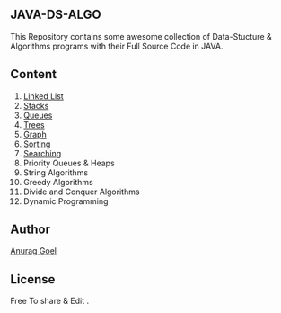 ## JAVA-DS-ALGO
This Repository contains some awesome collection of Data-Stucture & Algorithms programs with their Full Source Code in JAVA.

## Content
1. [Linked List](https://github.com/thechampanurag/JAVA-DS-ALGO/tree/master/llist)
2. [Stacks](https://github.com/thechampanurag/JAVA-DS-ALGO/tree/master/stacks)
3. [Queues](https://github.com/thechampanurag/JAVA-DS-ALGO/tree/master/queues)
4. [Trees](https://github.com/thechampanurag/JAVA-DS-ALGO/tree/master/trees)
5. [Graph](https://github.com/thechampanurag/JAVA-DS-ALGO/tree/master/graph)
6. [Sorting](https://github.com/thechampanurag/JAVA-DS-ALGO/tree/master/sorting)
7. [Searching](https://github.com/thechampanurag/JAVA-DS-ALGO/tree/master/searching)
8. Priority Queues & Heaps
9. String Algorithms
10. Greedy Algorithms
11. Divide and Conquer Algorithms
12. Dynamic Programming

## Author
[Anurag Goel](http://www.anuraggoel.in)

## License
Free To share & Edit .
